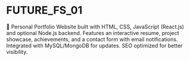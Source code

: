 # FUTURE_FS_01
🚀 Personal Portfolio Website built with HTML, CSS, JavaScript (React.js) and optional Node.js backend. Features an interactive resume, project showcase, achievements, and a contact form with email notifications. Integrated with MySQL/MongoDB for updates. SEO optimized for better visibility.
